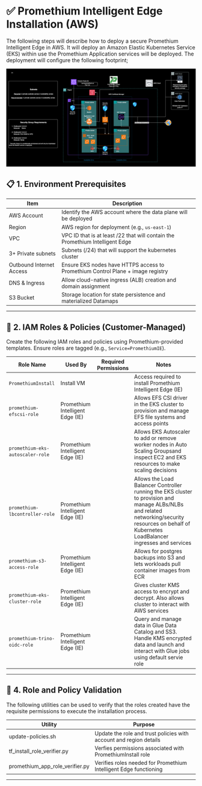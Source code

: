 # ✅ Promethium Intelligent Edge Installation (AWS)

The following steps will describe how to deploy a secure Promethium Intelligent Edge in AWS. It will deploy an Amazon Elastic Kubernetes Service (EKS) within use the Promethium Application services will be deployed. The deployment will configure the following footprint;

![Promethium Intelligent Edge (AWS)](../images/AWS_IE.png)

## 📋 1. Environment Prerequisites

| Item                    | Description                                                                 |
|-------------------------|-----------------------------------------------------------------------------|
| AWS Account             | Identify the AWS account where the data plane will be deployed              |
| Region                  | AWS region for deployment (e.g., `us-east-1`)                       |
| VPC                     | VPC ID that is at least /22 that will contain the Promethium Intelligent Edge |
| 3+ Private subnets      | Subnets (/24) that will support the kubernetes cluster |
| Outbound Internet Access| Ensure EKS nodes have HTTPS access to Promethium Control Plane + image registry |
| DNS & Ingress           | Allow cloud-native ingress (ALB) creation and domain assignment         |
| S3 Bucket               | Storage location for state persistence and materialized Datamaps |

---

## 🔐 2. IAM Roles & Policies (Customer-Managed)

Create the following IAM roles and policies using Promethium-provided templates. Ensure roles are tagged (e.g., `Service=PromethiumIE`).

| Role Name             | Used By                    | Required Permissions                          | Notes                                  |
|-----------------------|-----------------------------|-----------------------------------------------|----------------------------------------|
| `PromethiumInstall`   | Install VM                  |                                               | Access required to install Promethium Intelligent Edge (IE)|
| `promethium-efscsi-role` | Promethium Intelligent Edge (IE) |                                       | Allows EFS CSI driver in the EKS cluster to provision and manage EFS file systems and access points
| `promethium-eks-autoscaler-role` | Promethium Intelligent Edge (IE) | | Allows EKS Autoscaler to add or remove worker nodes in Auto Scaling Groupsand inspect EC2 and EKS resources to make scaling decisions |
| `promethium-lbcontroller-role` | Promethium Intelligent Edge (IE) | | Allows the Load Balancer Controller running the EKS cluster to provision and manage ALBs/NLBs and related networking/security resources on behalf of Kubernetes LoadBalancer ingresses and services |
| `promethium-s3-access-role` | Promethium Intelligent Edge (IE) | | Allows for postgres backups into S3 and lets workloads pull container images from ECR |
| `promethium-eks-cluster-role` | Promethium Intelligent Edge (IE) | | Gives cluster KMS access to encrypt and decrypt. Also allows cluster to interact with AWS services |
| `promethium-trino-oidc-role` | Promethium Intelligent Edge (IE) | | Query and manage data in Glue Data Catalog and SS3. Handle KMS encrypted data and launch and interact with Glue jobs using default servie role |

---

## 🧪 4. Role and Policy Validation

The following utilities can be used to verify that the roles created have the requisite permissions to execute the installation process.

| Utility                                           | Purpose         |
|------------------------------------------------|---------------|
| update-policies.sh        | Update the role and trust policies with account and region details         |
| tf_install_role_verifier.py    | Verfies permissions associated with PromethiumInstall role                 |
| promethium_app_role_verifier.py | Verifies roles needed for Promethium Intelligent Edge functioning         |
---
